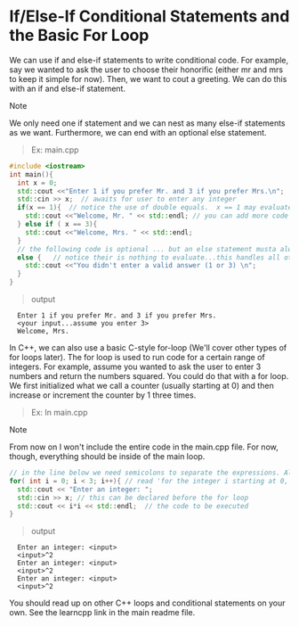 # If/Else-If Conditional Statements and the Basic For Loop

We can use if and else-if statements to write conditional code. 
For example, say we wanted to ask the user to choose their honorific (either mr and mrs to keep it simple for now).
Then, we want to cout a greeting. We can do this with an if and else-if statement. 

> [!NOTE]
> We only need one if statement and we can nest as many else-if statements as we want. Furthermore, we can end with an optional else statement.

> Ex: main.cpp

```cpp
#include <iostream>
int main(){
  int x = 0;
  std::cout <<"Enter 1 if you prefer Mr. and 3 if you prefer Mrs.\n";
  std::cin >> x;  // awaits for user to enter any integer
  if(x == 1){  // notice the use of double equals.  x == 1 may evaluate to 'true' or 1 OR it may evaluate to 'false' or 0
    std::cout <<"Welcome, Mr. " << std::endl; // you can add more code as you please
  } else if ( x == 3){ 
    std::cout <<"Welcome, Mrs. " << std::endl;
  }
  // the following code is optional ... but an else statement musta always follow an if statement
  else {   // notice their is nothing to evaluate...this handles all other cases or integers entered
    std::cout <<"You didn't enter a valid answer (1 or 3) \n";
  }
}
```

> output

```console
  Enter 1 if you prefer Mr. and 3 if you prefer Mrs.
  <your input...assume you enter 3>
  Welcome, Mrs. 
```

In C++, we can also use a basic C-style for-loop (We'll cover other types of for loops later). 
The for loop is used to run code for a certain range of integers. 
For example, assume you wanted to ask the user to enter 3 numbers and return the numbers squared. 
You could do that with a for loop. We first initialized what we call a counter (usually starting at 0) and then increase or increment the counter by 1 three times. 

> Ex: In main.cpp

> [!NOTE]
> From now on I won't include the entire code in the main.cpp file. For now, though, everything should be inside of the main loop.

```cpp
// in the line below we need semicolons to separate the expressions. Also, i++ is another way of writing i = i + 1
for( int i = 0; i < 3; i++){ // read 'for the integer i starting at 0, while i is less than 3, execute some code below, and then increment the counter i by 1
  std::cout << "Enter an integer: ";
  std::cin >> x; // this can be declared before the for loop
  std::cout << i*i << std::endl;  // the code to be executed
}
```

> output

```console
  Enter an integer: <input>
  <input>^2
  Enter an integer: <input>
  <input>^2
  Enter an integer: <input>
  <input>^2
``` 

You should read up on other C++ loops and conditional statements on your own. See the learncpp link in the main readme file. 
